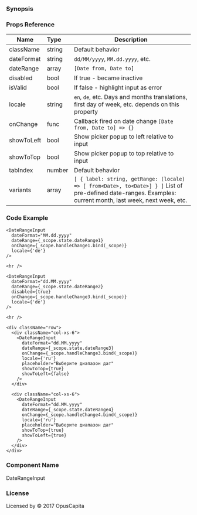 ### Synopsis

### Props Reference

| Name                           | Type                                                                 | Description                                                                                                                                                 |
| ------------------------------ | :----------------------                                              | -----------------------------------------------------------                                                                                                 |
| className                      | string                                                               | Default behavior                                                                                                                                            |
| dateFormat                     | string                                                               | `dd/MM/yyyy`, `MM.dd.yyyy`, etc.                                                                                                                            |
| dateRange                      | array                                                                | `[Date from, Date to]`                                                                                                                                      |
| disabled                       | bool                                                                 | If true - became inactive                                                                                                                                   |
| isValid                        | bool                                                                 | If false - highlight input as error                                                                                                                         |
| locale                         | string                                                               | `en`, `de`, etc. Days and months translations, first day of week, etc. depends on this property                                                             |
| onChange                       | func                                                                 | Callback fired on date change `[Date from, Date to] => {}`                                                                                                  |
| showToLeft                     | bool                                                                 | Show picker popup to left relative to input                                                                                                                 |
| showToTop                      | bool                                                                 | Show picker popup to top relative to input                                                                                                                  |
| tabIndex                       | number                                                               | Default behavior                                                                                                                                            |
| variants                       | array                                                                | `[ { label: string, getRange: (locale) => [ from<Date>, to<Date>] } ]` List of pre-defined date-ranges. Examples: current month, last week, next week, etc. |

### Code Example

```
<DateRangeInput 
  dateFormat="MM.dd.yyyy"
  dateRange={_scope.state.dateRange1}
  onChange={_scope.handleChange1.bind(_scope)}
  locale={'de'}
/>

<hr />

<DateRangeInput 
  dateFormat="dd.MM.yyyy"
  dateRange={_scope.state.dateRange2}
  disabled={true}
  onChange={_scope.handleChange3.bind(_scope)}
  locale={'de'}
/>

<hr />

<div className="row">
  <div className="col-xs-6">
    <DateRangeInput 
      dateFormat="dd.MM.yyyy"
      dateRange={_scope.state.dateRange3}
      onChange={_scope.handleChange3.bind(_scope)}
      locale={'ru'}
      placeholder="Выберите диапазон дат"
      showToTop={true}
      showToLeft={false}
    />
  </div>

  <div className="col-xs-6">
    <DateRangeInput 
      dateFormat="dd.MM.yyyy"
      dateRange={_scope.state.dateRange4}
      onChange={_scope.handleChange4.bind(_scope)}
      locale={'ru'}
      placeholder="Выберите диапазон дат"
      showToTop={true}
      showToLeft={true}
    />
  </div>
</div>
``` 

### Component Name

DateRangeInput

### License

Licensed by © 2017 OpusCapita


